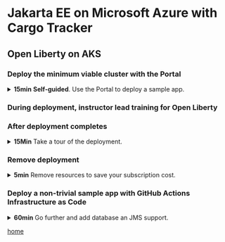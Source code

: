 # Jakarta EE on Microsoft Azure with Cargo Tracker

## Open Liberty on AKS

### Deploy the minimum viable cluster with the Portal

<details>
  <summary>
    <b>15min</b> <b>Self-guided</b>. Use the Portal to deploy a sample app.
  </summary>

1. Visit the Portal [https://aka.ms/publicportal](https://aka.ms/publicportal).

1. In the search box, without pressing enter, type "websphere" without the quotes.

1. In the section of suggested results labeled **Marketplace** select **IBM WebSphere Liberty and Open Liberty on Azure Kubrenets Service**.

1. Select **Create**.

{% include new-resource-group.md %}

1. In **Region** enter `{{ site.data.var.region }}`.

{% include add-uami.md %}

1. Scroll down and note the hyperlinks in the **Report issues, get
   help, and share feedback** section.  The links will open in a new
   tab.  We especially encourage you to take the survey about Java EE
   usage.  this will help us create better Java EE on Azure offers.
   
1. Select **Next: Configure cluster**.

1. Leave the values at their defaults, but allow the instructor to
   talk about what the values do.
   
1. Select **Next: Configure application**.

1. Next to **Deploy an application?** select **Yes**.

1. In the UI that appears, select **The Open Liberty sample image**
   but allow the instructor to explain what the other options are.
   
1. Select **Review + create**.

1. When the green **Validation passed** message appears, select
   **Create**.  This starts deployment.

</details>

### During deployment, instructor lead training for Open Liberty

### After deployment completes

<details>
  <summary>
    <b>15Min</b> Take a tour of the deployment.
  </summary>

{% include find-resource-groups.md %}

{% include find-outputs.md %}

1. Examine the outputs.

1. How to connect to cluster with `kubectl` in Cloud Shell.

   1. `az aks` command reference [docs.microsoft.com]({{ site.data.var.docsMicrosoftCom }}/cli/azure/aks?view=azure-cli-latest)

1. **Self-guided**. How to visit the sample app.

   1. Execute the **cmdToGetAppService**.
   
   1. Fashion the **EXTERNAL-IP** and **PORT** values into a URL such as `http://52.182.209.67:9080/`.
   
   1. Visit the URL in your browser.  Explore the sample app.
   
1. Examine **appDeploymentTemplateYamlEncoded**.

   1. Copy the value of that output using the icon.
   
   1. In the Cloud Shell, execute `echo <paste> | base64 -d` and press enter.
   
   1. This is the deployment YAML you can use to update the offer.
      The pipeline will revisit use this value.  You do not need to save it now.

</details>

### Remove deployment

<details>
  <summary>
    <b>5min</b> Remove resources to save your subscription cost.
  </summary>

You must remove the deployment to avoid consuming more Azure resources
than your pass allows.

1. In Cloud Shell, enter `az aks delete --no-wait --name <your cluster name> --resource-group <your resource group>`.

1. In the Portal, find `<your resource group>` and select **Delete resource group**.

1. Copy past the name of the resource group and select **Delete**.

</details>


### Deploy a non-trivial sample app with GitHub Actions Infrastructure as Code

<details>
  <summary>
    <b>60min</b> Go further and add database an JMS support.
  </summary>

#### Deploy Database and Storage Account for Cargotracker on Liberty and WLS on AKS

1. Visit your fork of [https://github.com/{{ site.data.var.repoOwner }}/{{ site.data.var.repoPath }}](https://github.com/{{ site.data.var.repoOwner }}/{{ site.data.var.repoPath }}).

1. Select **Actions**.

1. Select **DB and Storage Account**.

1. Select **Run workflow** and **Run workflow**.

1.  Instructor will walk you through
    `.github/workflows/setupDBandStorage.yml`, which you have in your
    repo.  Briefly, this workflow uses the repository secrets you
    created earlier to create an Azure Database for PostgreSQL
    instance, Storage Account, and Storage Container, build the
    **cargotracker.war** and upload it to the Storage Container.

      1. [Azure Database for PostgreSQL documentation]({{ site.data.var.docsMicrosoftCom }}/azure/postgresql/)

      1. [Storage account overview]({{ site.data.var.docsMicrosoftCom }}/azure/storage/common/storage-account-overview)

      1. [Azure storage container]({{ site.data.var.docsMicrosoftCom }}/cli/azure/storage/container?view=azure-cli-latest)

1. <a name="liberty-aks-pipeline-values">Capture values from outputs.</a> You will
   [need these later](#wls-aks-pipeline-values).

   1. Disambiguation prefix.  This will be something like `19251229631`.
   
   1. Database name.  This will be something like `wlsdb19251229631`.
   
   1. Storage account name.  This will be something like `wlsdsa19251229631`.
   
   1. Storage container within storage account.  This will be
      something like `wlsdcon19251229631`.

#### Deploy Open Liberty on AKS from workflow
   
1. Visit your fork of [https://github.com/{{ site.data.var.repoOwner }}/{{ site.data.var.repoPath }}](https://github.com/{{ site.data.var.repoOwner }}/{{ site.data.var.repoPath }}).

1. Select **Actions**.

1. Select **Setup OpenLiberty on AKS**.

1. Select **Run workflow**.

1. In the drop down:

   1. Enter the disambiguation prefix from above.
   
   1. Enter your region.

1. Select **Run workflow**.

1.  Instructor will walk you through
    `.github/workflows/setupOpenLibertyAks.yml`, which you have in
    your repo.  Briefly, this workflow uses the repository secrets you
    created earlier to execute the same steps you did in the Portal,
    but uses the underlying GitHub repo for Liberty on AKS to deploy
    the arm template manually.
    
    It then uses the `cargotracker/cargotracker-liberty` version of
    CargoTracker to create a parameters file that is used to deploy
    the offer.
    
    **IMPORTANT** The deployment of cargotracker is not complete at
    this point because we have not pushed the docker image to the
    Azure Container Registry.
    
1. **Self-guided**. After the workflow succeeds, go into the Portal
   and find the resource group created by the workflow.  It will start
   with `ol-aks-<your disambiguation suffix>`.
   
1. **Self-guided**. Select **Overview**.  Observe the list of resources in the middle pane.
   
1. **Self-guided**. Capture the Azure Container Registry and create a
   repository secret with the value.
   
   1. In the resource group for the AKS cluster, find the
      Container Registry resource and select it.
      
   1. In the **Settings** section, select **Access keys**.
   
   1. There are two **password** entries.  Hover the mouse over the
      **Copy** icon to the right of the first one and single click.
      
   1. Paste the value to your saved text file, labeling it accordingly.
   
   1. In the Cloud Shell, type `gh --repo <your github name>/{{ site.data.var.repoPath }} secret set
      AZURE_OPEN_LIBERTY_ACR_PASSWORD -b` and paste the saved value.
      **Ensure there is no space after `-b`**.  Press enter.
      
      * You should see **✓ Set secret AZURE_OPEN_LIBERTY_ACR_PASSWORD for your github name/{{ site.data.var.repoPath }}**.

1. **Self-guided**. In the Portal find the resource group for the AKS cluster.

1. **Self-guided**. As you did before, inspect the outputs.

1. **Self-guided**. Collect parameters necessary for the next step.  Use the **Copy** icon next to each output.
   
      1. **clusterRGName** Name of the resource group into which the
         AKS cluster is deployed.
      
      1. **clusterName** The name of the AKS cluster.
      
      1. **acrName** The name of the container registry, but you must
         append `.azurecr.io` when you save this value aside.
      
      1. ACR user name.  This is the same as **acrName** .

#### Deploy cargotracker on Open Liberty on AKS from the workflow

1. Visit your fork of [https://github.com/{{ site.data.var.repoOwner }}/{{ site.data.var.repoPath }}](https://github.com/{{ site.data.var.repoOwner }}/{{ site.data.var.repoPath }}).

1. Select **Actions**.

1. Select **Update Cargo Tracker to OpenLiberty on Aks**.

1. Select **Run workflow**.

1. Fill in the values you captured in the preceding step.

1. For the database, fill in the value you saved earlier.

1. Select **Run workflow**.

1.  Instructor will walk you through
    `.github/workflows/updateCargoTrackerToOpenLibertyOnAks.yml`,
    which you have in your repo.  Briefly, this workflow does the same
    steps done above to run cargotracker on liberty locally, but
    instead of running it locally, it does the following:
    
      - Checkout cargotracker
      - Build the app
      - Query version string for deployment verification
      - Build image and upload to ACR
      - Connect to AKS cluster
      - Apply deployment files
      - Verify pods are ready
      - Query Application URL
      - Verify that the app is update
      
  1. Inspect the workflow output and expand the **Query Application
     URL** step.  Construct a URL using the IP, such as
     `http://20.62.216.80:9080/`.
     
#### Exercise the Cargo Tracker app

The Cargo Tracker main URL is the URL constructed in the preceding step.

{% include exercise-cargotracker.md %}

</details>

[home](/)
